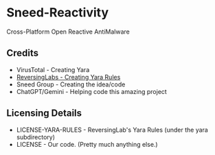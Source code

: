 # Sneed-Reactivity

Cross-Platform Open Reactive AntiMalware

## Credits

* VirusTotal - Creating Yara
* [ReversingLabs - Creating Yara Rules](https://github.com/reversinglabs/reversinglabs-yara-rules)
* Sneed Group - Creating the idea/code
* ChatGPT/Gemini - Helping code this amazing project

## Licensing Details

* LICENSE-YARA-RULES - ReversingLab's Yara Rules (under the yara subdirectory)
* LICENSE - Our code. (Pretty much anything else.)
